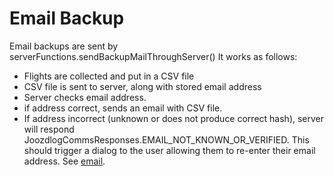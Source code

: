 # Email Backup
Email backups are sent by serverFunctions.sendBackupMailThroughServer()
It works as follows:
- Flights are collected and put in a CSV file
- CSV file is sent to server, along with stored email address
- Server checks email address. 
- if address correct, sends an email with CSV file.
- If address incorrect (unknown or does not produce correct hash), server will respond JoozdlogCommsResponses.EMAIL_NOT_KNOWN_OR_VERIFIED. This should trigger a dialog to the user allowing them to re-enter their email address. See [email](email.md).